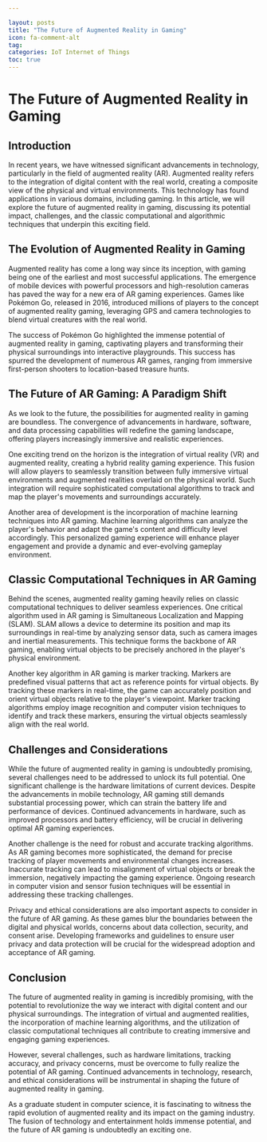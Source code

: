 ```yaml
---

layout: posts
title: "The Future of Augmented Reality in Gaming"
icon: fa-comment-alt
tag:      
categories: IoT Internet of Things
toc: true
---
```




# The Future of Augmented Reality in Gaming

## Introduction

In recent years, we have witnessed significant advancements in technology, particularly in the field of augmented reality (AR). Augmented reality refers to the integration of digital content with the real world, creating a composite view of the physical and virtual environments. This technology has found applications in various domains, including gaming. In this article, we will explore the future of augmented reality in gaming, discussing its potential impact, challenges, and the classic computational and algorithmic techniques that underpin this exciting field.

## The Evolution of Augmented Reality in Gaming

Augmented reality has come a long way since its inception, with gaming being one of the earliest and most successful applications. The emergence of mobile devices with powerful processors and high-resolution cameras has paved the way for a new era of AR gaming experiences. Games like Pokémon Go, released in 2016, introduced millions of players to the concept of augmented reality gaming, leveraging GPS and camera technologies to blend virtual creatures with the real world.

The success of Pokémon Go highlighted the immense potential of augmented reality in gaming, captivating players and transforming their physical surroundings into interactive playgrounds. This success has spurred the development of numerous AR games, ranging from immersive first-person shooters to location-based treasure hunts.

## The Future of AR Gaming: A Paradigm Shift

As we look to the future, the possibilities for augmented reality in gaming are boundless. The convergence of advancements in hardware, software, and data processing capabilities will redefine the gaming landscape, offering players increasingly immersive and realistic experiences.

One exciting trend on the horizon is the integration of virtual reality (VR) and augmented reality, creating a hybrid reality gaming experience. This fusion will allow players to seamlessly transition between fully immersive virtual environments and augmented realities overlaid on the physical world. Such integration will require sophisticated computational algorithms to track and map the player's movements and surroundings accurately.

Another area of development is the incorporation of machine learning techniques into AR gaming. Machine learning algorithms can analyze the player's behavior and adapt the game's content and difficulty level accordingly. This personalized gaming experience will enhance player engagement and provide a dynamic and ever-evolving gameplay environment.

## Classic Computational Techniques in AR Gaming

Behind the scenes, augmented reality gaming heavily relies on classic computational techniques to deliver seamless experiences. One critical algorithm used in AR gaming is Simultaneous Localization and Mapping (SLAM). SLAM allows a device to determine its position and map its surroundings in real-time by analyzing sensor data, such as camera images and inertial measurements. This technique forms the backbone of AR gaming, enabling virtual objects to be precisely anchored in the player's physical environment.

Another key algorithm in AR gaming is marker tracking. Markers are predefined visual patterns that act as reference points for virtual objects. By tracking these markers in real-time, the game can accurately position and orient virtual objects relative to the player's viewpoint. Marker tracking algorithms employ image recognition and computer vision techniques to identify and track these markers, ensuring the virtual objects seamlessly align with the real world.

## Challenges and Considerations

While the future of augmented reality in gaming is undoubtedly promising, several challenges need to be addressed to unlock its full potential. One significant challenge is the hardware limitations of current devices. Despite the advancements in mobile technology, AR gaming still demands substantial processing power, which can strain the battery life and performance of devices. Continued advancements in hardware, such as improved processors and battery efficiency, will be crucial in delivering optimal AR gaming experiences.

Another challenge is the need for robust and accurate tracking algorithms. As AR gaming becomes more sophisticated, the demand for precise tracking of player movements and environmental changes increases. Inaccurate tracking can lead to misalignment of virtual objects or break the immersion, negatively impacting the gaming experience. Ongoing research in computer vision and sensor fusion techniques will be essential in addressing these tracking challenges.

Privacy and ethical considerations are also important aspects to consider in the future of AR gaming. As these games blur the boundaries between the digital and physical worlds, concerns about data collection, security, and consent arise. Developing frameworks and guidelines to ensure user privacy and data protection will be crucial for the widespread adoption and acceptance of AR gaming.

## Conclusion

The future of augmented reality in gaming is incredibly promising, with the potential to revolutionize the way we interact with digital content and our physical surroundings. The integration of virtual and augmented realities, the incorporation of machine learning algorithms, and the utilization of classic computational techniques all contribute to creating immersive and engaging gaming experiences.

However, several challenges, such as hardware limitations, tracking accuracy, and privacy concerns, must be overcome to fully realize the potential of AR gaming. Continued advancements in technology, research, and ethical considerations will be instrumental in shaping the future of augmented reality in gaming.

As a graduate student in computer science, it is fascinating to witness the rapid evolution of augmented reality and its impact on the gaming industry. The fusion of technology and entertainment holds immense potential, and the future of AR gaming is undoubtedly an exciting one.